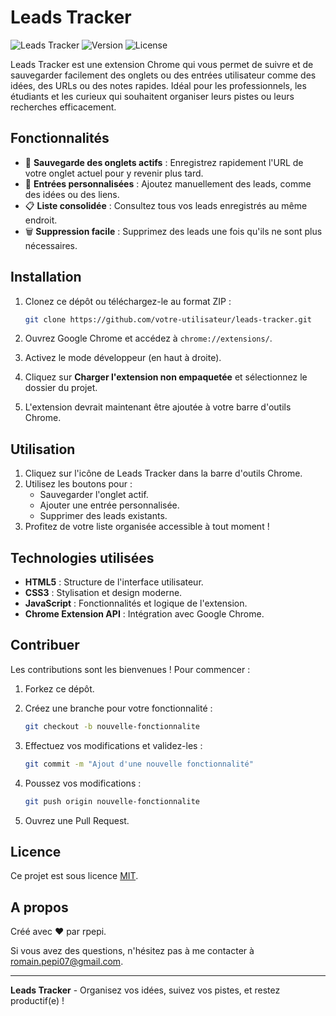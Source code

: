 # Leads Tracker

![Leads Tracker](https://img.shields.io/badge/Chrome-Extension-blue?style=flat-square) ![Version](https://img.shields.io/badge/version-1.0.0-green?style=flat-square) ![License](https://img.shields.io/badge/license-MIT-orange?style=flat-square)

Leads Tracker est une extension Chrome qui vous permet de suivre et de sauvegarder facilement des onglets ou des entrées utilisateur comme des idées, des URLs ou des notes rapides. Idéal pour les professionnels, les étudiants et les curieux qui souhaitent organiser leurs pistes ou leurs recherches efficacement.

## Fonctionnalités

- 📌 **Sauvegarde des onglets actifs** : Enregistrez rapidement l'URL de votre onglet actuel pour y revenir plus tard.
- 📝 **Entrées personnalisées** : Ajoutez manuellement des leads, comme des idées ou des liens.
- 📋 **Liste consolidée** : Consultez tous vos leads enregistrés au même endroit.
- 🗑️ **Suppression facile** : Supprimez des leads une fois qu'ils ne sont plus nécessaires.

## Installation

1. Clonez ce dépôt ou téléchargez-le au format ZIP :

   ```bash
   git clone https://github.com/votre-utilisateur/leads-tracker.git
   ```

2. Ouvrez Google Chrome et accédez à `chrome://extensions/`.

3. Activez le mode développeur (en haut à droite).

4. Cliquez sur **Charger l'extension non empaquetée** et sélectionnez le dossier du projet.

5. L'extension devrait maintenant être ajoutée à votre barre d'outils Chrome.

## Utilisation

1. Cliquez sur l'icône de Leads Tracker dans la barre d'outils Chrome.
2. Utilisez les boutons pour :
   - Sauvegarder l'onglet actif.
   - Ajouter une entrée personnalisée.
   - Supprimer des leads existants.
3. Profitez de votre liste organisée accessible à tout moment !

## Technologies utilisées

- **HTML5** : Structure de l'interface utilisateur.
- **CSS3** : Stylisation et design moderne.
- **JavaScript** : Fonctionnalités et logique de l'extension.
- **Chrome Extension API** : Intégration avec Google Chrome.

## Contribuer

Les contributions sont les bienvenues ! Pour commencer :

1. Forkez ce dépôt.
2. Créez une branche pour votre fonctionnalité :

   ```bash
   git checkout -b nouvelle-fonctionnalite
   ```

3. Effectuez vos modifications et validez-les :

   ```bash
   git commit -m "Ajout d'une nouvelle fonctionnalité"
   ```

4. Poussez vos modifications :

   ```bash
   git push origin nouvelle-fonctionnalite
   ```

5. Ouvrez une Pull Request.

## Licence

Ce projet est sous licence [MIT](LICENSE).

## A propos

Créé avec ❤️ par rpepi.

Si vous avez des questions, n'hésitez pas à me contacter à [romain.pepi07@gmail.com](mailto:romain.pepi07@gmail.com).

---

**Leads Tracker** - Organisez vos idées, suivez vos pistes, et restez productif(e) !
